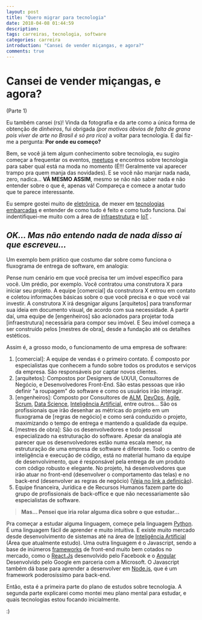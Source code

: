 ```yaml
---
layout: post
title: "Quero migrar para tecnologia"
date: 2018-04-08 01:44:59
description: 
tags: carreiras, tecnologia, software
categories: carreira
introduction: "Cansei de vender miçangas, e agora?"
comments: true
---
```


# Cansei de vender miçangas, e agora?
(Parte 1)

Eu também cansei (rs)! Vinda da fotografia e da arte como a única forma de obtenção de *dinheiros*, fui obrigada *(por motivos óbvios de falta de grana pois viver de arte no Brasil é só pra rico)* a voltar para tecnologia. E daí fiz-me a pergunta: **Por onde eu começo?**
 
 Bem, se você já tem algum conhecimento sobre tecnologia, eu sugiro começar a frequentar os eventos, [meetups](http://l.betab.io/meeetup) e encontros sobre tecnologia para saber qual está na moda no momento (É!!! Geralmente vai aparecer trampo pra quem manja das novidades). E se você não manjar nada nada, zero, nadica... **VÁ MESMO ASSIM**, mesmo se não não saber nada e não entender sobre o que é, apenas vá! Compareça e comece a anotar tudo que te parece interessante.

 Eu sempre gostei muito de [eletrônica](http://l.betab.io/porta29dd5), de mexer em [tecnologias embarcadas](http://l.betab.io/porta65236) e entender de como tudo é feito e como tudo funciona. Daí indentifiquei-me muito com a área de [infraestrutura](http://l.betab.io/infra8f453) e [IoT](http://l.betab.io/inter9ddcf) .

 ## *OK... Mas não entendo nada de nada disso aí que escreveu...*

 Um exemplo bem prático que costumo dar sobre como funciona o fluxograma de entrega de software, em analogia:

 Pense num cenário em que você precisa ter um imóvel específico para você. Um prédio, por exemplo. Você contratou uma construtora X para iniciar seu projeto. A equipe [comercial] da construtora X entrou em contato e coletou informações básicas sobre o que você precisa e o que você vai investir. A construtora X irá desgnigar alguns [arquitetos] para transformar sua ídeia em documento visual, de acordo com sua necessidade. A partir daí, uma equipe de [engenheiros] são acionados para projetar toda [infraestrutura] necessária para compor seu imóvel. E Seu imóvel começa a ser construído pelos [mestres de obra], desde a fundação até os detalhes estéticos.

 Assim é, a grosso modo, o funcionamento de uma empresa de software:

 1. [comercial]: A equipe de vendas é o primeiro contato. É composto por especialistas que conhecem a fundo sobre todos os produtos e serviços da empresa. São responsáveis por captar novos clientes.
 2. [arquitetos]: Compostos por Designers de UX/UI, Consultorres de Negócio, e Desenvolvedores Front-End. São estas pessoas que irão definir "a roupagem" do software e como os usuários irão interagir.
 3. [engenheiros]: Composto por Consultores de [ALM](http://l.betab.io/almap178c0), [DevOps](http://l.betab.io/oqued6e376), [Agile](http://l.betab.io/desen747c6), [Scrum](http://l.betab.io/scrum1977e), [Data Science](http://l.betab.io/datscien342), [Inteligência Artificial](http://l.betab.io/intel1ea17), entre outros... São os profissionais que irão desenhar as métricas do projeto em um fluxograma de [regras de negócio] e como será conduzido o projeto, maximizando o tempo de entrega e mantendo a qualidade da equipe.
 4. [mestres de obra]: São os desenvolvedores e todo pessoal especializado na estruturação do software. Apesar da analogia até parecer que os desenvolvedores estão numa escala menor, na estruturação de uma empresa de software é diferente. Todo o centro de inteligência e execução de código, está no material humano da equipe de desenvolvimento, que é responsável pela entrega de um produto com código robusto e elegante. No projeto, há desenvolvedores que irão atuar no front-end (desenvolver o comportamento das telas) e no back-end (desenvolver as regras de negócio) ([Veja no link a definição](http://l.betab.io/front-back-end)).
5. Equipe financeira, Jurídica e de Recursos Humanos fazem parte do grupo de profissionais de back-office e que não necessariamente são especialistas de software.

> **Mas... Pensei que iria rolar alguma dica sobre o que estudar...**

Pra começar a estudar alguma linguagem, começe pela linguagem [Python](l.betab.io/aprendapython). É uma linguagem fácil de aprender e muito intuitiva. E existe muito mercado desde desenvolvimento de sistemas até na área de [Inteligência Artificial](https://wiki.python.org.br/InteligenciaArtificial) (Área que atualmente estudo). Uma outra linguagem é o Javascript, sendo a base de inúmeros [frameworks](https://pt.wikipedia.org/wiki/Framework) de front-end muito bem cotados no mercado, como o [React.Js](https://reactjs.org) desenvolvido pelo Facebook e o [Angular](https://angular.io) Desenvolvido pelo Google em parceria com a Microsoft. O Javascript também dá base para aprender a desenvolver em [Node.js](https://nodejs.org), que é um framework poderosíssimo para back-end.

Então, esta é a primeira parte do plano de estudos sobre tecnologia. A segunda parte explicarei como montei meu plano mental para estudar, e quais tecnologias estou focando inicialmente.

:)